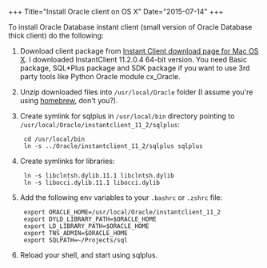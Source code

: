 +++
Title="Install Oracle client on OS X"
Date="2015-07-14"
+++

To install Oracle Database instant client (small version of Oracle Database
thick client) do the following:

1. Download client package from [Instant Client download page for Mac OS X][1].
   I downloaded InstantClient 11.2.0.4 64-bit version. You need Basic package,
   SQL\*Plus package and SDK package if you want to use 3rd party tools like
   Python Oracle module cx\_Oracle.

2. Unzip downloaded files into `/usr/local/Oracle` folder (I assume you're using [homebrew][2],
   don't you?).

3. Create symlink for sqlplus in `/usr/local/bin` directory pointing to
   `/usr/local/Oracle/instantclient_11_2/sqlplus`:

        cd /usr/local/bin
        ln -s ../Oracle/instantclient_11_2/sqlplus sqlplus

4. Create symlinks for libraries:

        ln -s libclntsh.dylib.11.1 libclntsh.dylib
        ln -s libocci.dylib.11.1 libocci.dylib

4. Add the following env variables to your `.bashrc` or `.zshrc` file:

        export ORACLE_HOME=/usr/local/Oracle/instantclient_11_2
        export DYLD_LIBRARY_PATH=$ORACLE_HOME
        export LD_LIBRARY_PATH=$ORACLE_HOME
        export TNS_ADMIN=$ORACLE_HOME
        export SQLPATH=~/Projects/sql

5. Reload your shell, and start using sqlplus.

[1]: http://www.oracle.com/technetwork/topics/intel-macsoft-096467.html
[2]: http://brew.sh
